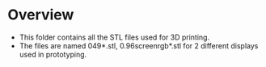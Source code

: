 # Overview
- This folder contains all the STL files used for 3D printing.
- The files are named 049*.stl, 0.96screenrgb*.stl for 2 different displays used in prototyping.
